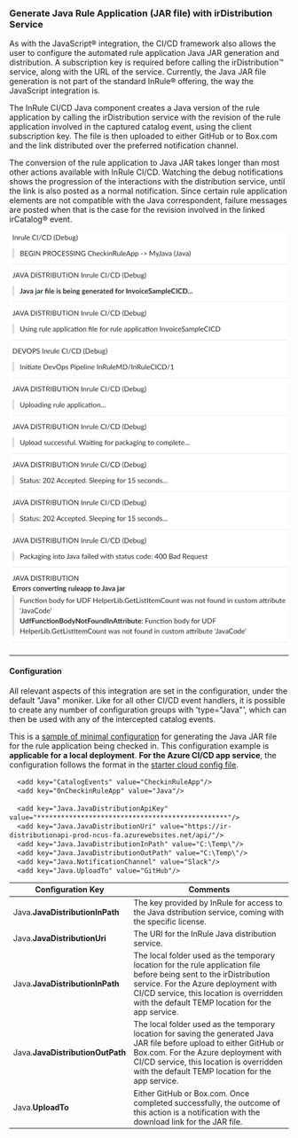 ### Generate Java Rule Application (JAR file) with irDistribution Service

As with the JavaScript® integration, the CI/CD framework also allows the user to configure the automated rule application Java JAR generation and distribution.  A subscription key is required before calling the irDistribution™ service, along with the URL of the service.  Currently, the Java JAR file generation is not part of the standard InRule® offering, the way the JavaScript integration is.  

The InRule CI/CD Java component creates a Java version of the rule application by calling the irDistribution service with the revision of the rule application involved in the captured catalog event, using the client subscription key.  The file is then uploaded to either GitHub or to Box.com and the link distributed over the preferred notification channel.

The conversion of the rule application to Java JAR takes longer than most other actions available with InRule CI/CD.  Watching the debug notifications shows the progression of the interactions with the distribution service, until the link is also posted as a normal notification.  Since certain rule application elements are not compatible with the Java correspondent, failure messages are posted when that is the case for the revision involved in the linked irCatalog® event.

![Sample Slack output](../images/Sample4-JavaSlackFail.PNG)

---
#### Configuration

All relevant aspects of this integration are set in the configuration, under the default "Java" moniker.  Like for all other CI/CD event handlers, it is possible to create any number of configuration groups with 'type="Java"', which can then be used with any of the intercepted catalog events.

This is a [sample of minimal configuration](../config/InRuleCICD_Java.config) for generating the Java JAR file for the rule application being checked in. This configuration example is **applicable for a local deployment**.  **For the Azure CI/CD app service**, the configuration follows the format in the [starter cloud config file](../config/InRule.CICD.Runtime.Service.config.json).

````
  <add key="CatalogEvents" value="CheckinRuleApp"/>
  <add key="OnCheckinRuleApp" value="Java"/>
  
  <add key="Java.JavaDistributionApiKey" value="************************************************"/>
  <add key="Java.JavaDistributionUri" value="https://ir-distributionapi-prod-ncus-fa.azurewebsites.net/api/"/>
  <add key="Java.JavaDistributionInPath" value="C:\Temp\"/>
  <add key="Java.JavaDistributionOutPath" value="C:\Temp\"/>
  <add key="Java.NotificationChannel" value="Slack"/>
  <add key="Java.UploadTo" value="GitHub"/>
````

|Configuration Key | Comments
--- | ---
|Java.**JavaDistributionInPath**| The key provided by InRule for access to the Java dstribution service, coming with the specific license.
|Java.**JavaDistributionUri**| The URI for the InRule Java distribution service.
|Java.**JavaDistributionInPath**| The local folder used as the temporary location for the rule application file before being sent to the irDistribution service. For the Azure deployment with CI/CD service, this location is overridden with the default TEMP location for the app service.
|Java.**JavaDistributionOutPath**| The local folder used as the temporary location for saving the generated Java JAR file before upload to either GitHub or Box.com. For the Azure deployment with CI/CD service, this location is overridden with the default TEMP location for the app service.
|Java.**UploadTo**| Either GitHub or Box.com. Once completed successfully, the outcome of this action is a notification with the download link for the JAR file.

